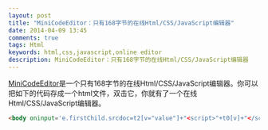 ```yaml
---
layout: post
title: "MiniCodeEditor：只有168字节的在线Html/CSS/JavaScript编辑器"
date: 2014-04-09 13:45
comments: true
tags: Html
keywords: html,css,javascript,online editor
description: MiniCodeEditor：只有168字节的在线Html/CSS/JavaScript编辑器
---
```

[MiniCodeEditor](xem.github.io/miniCodeEditor/)是一个只有168字节的在线Html/CSS/JavaScript编辑器。你可以把如下的代码存成一个html文件，双击它，你就有了一个在线Html/CSS/JavaScript编辑器。

```html
<body oninput='e.firstChild.srcdoc=t2[v="value"]+"<script>"+t0[v]+"</script><style>"+t1[v]'onload='for(i=3;i--;)e.innerHTML+="<textarea id=t"+i+" rows=9>"'id=e><iframe>
```